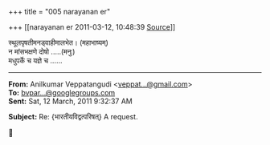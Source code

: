 +++
title = "005 narayanan er"

+++
[[narayanan er	2011-03-12, 10:48:39 [Source](https://groups.google.com/g/bvparishat/c/PHckxYoCAvA)]]



स्थूलपृषतीमनड्वाहीमालभेत। (महाभाष्यम्)  
न मांसभक्षणे दोषो .....(मनुः)  
मधुपर्के च यज्ञे च ......  

  

------------------------------------------------------------------------

**From:** Anilkumar Veppatangudi \<[veppat...@gmail.com]()\>  
**To:** [bvpar...@googlegroups.com]()  
**Sent:** Sat, 12 March, 2011 9:32:37 AM

  
**Subject:** Re: {भारतीयविद्वत्परिषत्} A request.  



